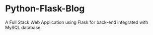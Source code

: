 # Python-Flask-Blog
A Full Stack Web Application using Flask for back-end integrated with MySQL database 

